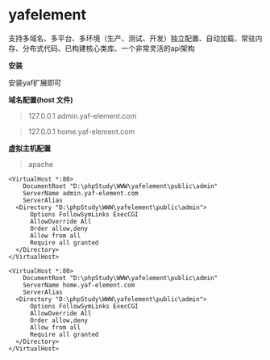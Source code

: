 # yafelement
支持多域名、多平台、多环境（生产、测试、开发）独立配置、自动加载、常驻内存、分布式代码、已构建核心类库、一个非常灵活的api架构

**安装**

安装yaf扩展即可

**域名配置(host 文件)**

> 127.0.0.1      admin.yaf-element.com

> 127.0.0.1      home.yaf-element.com


**虚拟主机配置**

> apache 

```
<VirtualHost *:80>
    DocumentRoot "D:\phpStudy\WWW\yafelement\public\admin"
    ServerName admin.yaf-element.com
    ServerAlias 
  <Directory "D:\phpStudy\WWW\yafelement\public\admin">
      Options FollowSymLinks ExecCGI
      AllowOverride All
      Order allow,deny
      Allow from all
      Require all granted
  </Directory>
</VirtualHost>
```


```
<VirtualHost *:80>
    DocumentRoot "D:\phpStudy\WWW\yafelement\public\admin"
    ServerName home.yaf-element.com
    ServerAlias 
  <Directory "D:\phpStudy\WWW\yafelement\public\admin">
      Options FollowSymLinks ExecCGI
      AllowOverride All
      Order allow,deny
      Allow from all
      Require all granted
  </Directory>
</VirtualHost>
```

